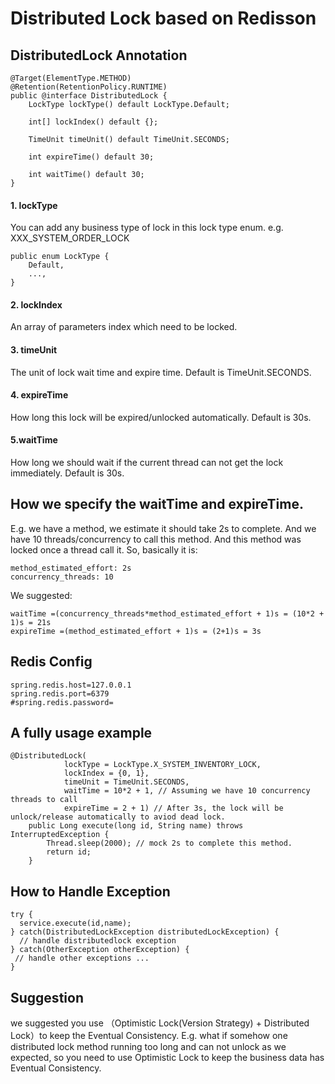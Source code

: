 # Distributed Lock based on Redisson

## DistributedLock Annotation
```
@Target(ElementType.METHOD)
@Retention(RetentionPolicy.RUNTIME)
public @interface DistributedLock {
    LockType lockType() default LockType.Default;

    int[] lockIndex() default {};

    TimeUnit timeUnit() default TimeUnit.SECONDS;

    int expireTime() default 30;

    int waitTime() default 30;
}
```

#### 1. lockType
You can add any business type of lock in this lock type enum. e.g. XXX_SYSTEM_ORDER_LOCK
```aidl
public enum LockType {
    Default,
    ...,
}
```

#### 2. lockIndex
An array of parameters index which need to be locked.

#### 3. timeUnit
The unit of lock wait time and expire time. Default is TimeUnit.SECONDS.

#### 4. expireTime
How long this lock will be expired/unlocked automatically. Default is 30s.

#### 5.waitTime
How long we should wait if the current thread can not get the lock immediately. Default is 30s.


## How we specify the waitTime and expireTime.

E.g. we have a method, we estimate it should take 2s to complete. 
And we have 10 threads/concurrency to call this method. And this method was locked once a thread call it.
So, basically it is:

```
method_estimated_effort: 2s
concurrency_threads: 10
```
We suggested:
```
waitTime =(concurrency_threads*method_estimated_effort + 1)s = (10*2 + 1)s = 21s
expireTime =(method_estimated_effort + 1)s = (2+1)s = 3s
```

## Redis Config
```aidl
spring.redis.host=127.0.0.1
spring.redis.port=6379
#spring.redis.password=
```

## A fully usage example
```aidl
@DistributedLock(
            lockType = LockType.X_SYSTEM_INVENTORY_LOCK,
            lockIndex = {0, 1},
            timeUnit = TimeUnit.SECONDS,
            waitTime = 10*2 + 1, // Assuming we have 10 concurrency threads to call 
            expireTime = 2 + 1) // After 3s, the lock will be unlock/release automatically to aviod dead lock.
    public Long execute(long id, String name) throws InterruptedException {
        Thread.sleep(2000); // mock 2s to complete this method.
        return id;
    }
```

## How to Handle Exception
```aidl
try {
  service.execute(id,name);
} catch(DistributedLockException distributedLockException) {
  // handle distributedlock exception
} catch(OtherException otherException) {
 // handle other exceptions ...
}
```

## Suggestion
we suggested you use （Optimistic Lock(Version Strategy) + Distributed Lock）to keep the Eventual Consistency.
E.g. what if somehow one distributed lock method running too long and can not unlock as we expected, so
you need to use Optimistic Lock to keep the business data has Eventual Consistency.

